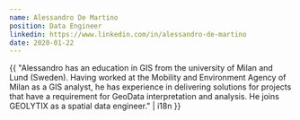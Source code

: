 ```yaml
---
name: Alessandro De Martino
position: Data Engineer
linkedin: https://www.linkedin.com/in/alessandro-de-martino
date: 2020-01-22
---
```


{{ "Alessandro has an education in GIS from the university of Milan and Lund (Sweden). Having worked at the Mobility and Environment Agency of Milan as a GIS analyst, he has experience in delivering solutions for projects that have a requirement for GeoData interpretation and analysis. He joins GEOLYTIX as a spatial data engineer." | i18n }}
